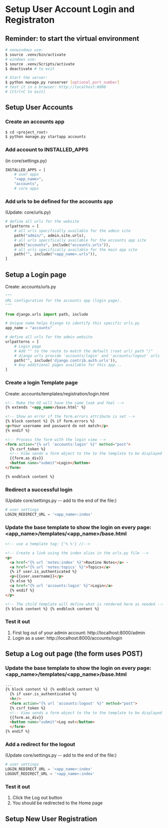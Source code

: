 # Setup User Account Login and Registraton

## Reminder: to start the virtual environment

```bash
# nonwindows use:
$ source .venv/bin/activate
# windows use:
$ source .venv/Scripts/activate
$ deactivate # to exit

# Start the server:
$ python manage.py runserver [optional_port_number]
# test it in a browser: http://localhost:8000
# [Ctrl+C to exit]
```

## Setup User Accounts

### Create an accounts app

```bash
$ cd <project_root>
$ python manage.py startapp accounts
```

### Add account to INSTALLED_APPS

(in core/settings.py)

```python
INSTALLED_APPS = [
    # user apps
    "<app_name>",
    "accounts",
    # core apps
```

### Add urls to be defined for the accounts app

(Update: core/urls.py)

```python
# define all urls for the website
urlpatterns = [
    # all urls specifically available for the admin site
    path("admin/", admin.site.urls),
    # all urls specifically available for the accounts app site
    path("accounts", include("accounts.urls")),
    # all urls specifically available for the main app site
    path("", include("<app_name>.urls")),
]
```
## Setup a Login page

Create: accounts/urls.py

```python
"""
URL configuration for the accounts app (login page).
"""

from django.urls import path, include

# Unique name helps Django to identify this specific urls.py
app_name = "accounts"

# define all urls for the admin website
urlpatterns = [
    # Login page
    # Add "" to the route to match the default (root url) path "/"
    # django urls provide 'accounts/login' and 'accounts/logout' urls
    path("", include('django.contrib.auth.urls')),
    # Any additional pages available for this app...
]
```

### Create a login Template page

Create: accounts/templates/registration/login.html

```html
<!-- Make the UI will have the same look and feel -->
{% extends '<app_name>/base.html' %}

<!-- Show an error if the form.errors attribute is set -->
{% block content %} {% if form.errors %}
<p>Your username and password do not match</p>
{% endif %}

<!-- Process the form with the login view -->
<form action="{% url 'accounts:login' %}" method="post">
  {% csrf_token %}
  <!-- View sends a form object to the to the template to be displayed -->
  {{form.as_div}}
  <button name="submit">Login</button>
</form>

{% endblock content %}
```

### Redirect a successful login

(Update core/settings.py -- add to the end of the file:)

```python
# user settings
LOGIN_REDIRECT_URL = '<app_name>:index'
```

### Update the base template to show the login on every page: <app_name>/templates/<app_name>/base.html

```html
<!-- use a template tag: {'% %'} //-->

<!-- Create a link using the index alias in the urls.py file -->
<p>
  <a href="{% url 'notes:index' %}">Routine Notes</a> -
  <a href="{% url 'notes:topics' %}">Topics</a>
  {% if user.is_authenticated %}
  <p>{{user.username}}</p>
  {% else %}
  <a href="{% url 'accounts:login' %}">Login</a>
  {% endif %}
</p>

<!-- The child template will define what is rendered here as needed -->
{% block content %} {% endblock content %}

```
### Test it out
   1. First log out of your admin account: http://localhost:8000/admin
   1. Login as a user: http://localhost:8000/accounts/login

## Setup a Log out page (the form uses POST)
### Update the base template to show the login on every page: <app_name>/templates/<app_name>/base.html

```html
...
{% block content %} {% endblock content %}
  {% if user.is_authenticated %}
  <hr/>
  <form action="{% url 'accounts:logout' %}" method="post">
  {% csrf_token %}
  <!-- View sends a form object to the to the template to be displayed -->
  {{form.as_div}}
  <button name="submit">Log out</button>
  </form>
{% endif %}
```
### Add a redirect for the logout

(Update core/settings.py -- add to the end of the file:)

```python
# user settings
LOGIN_REDIRECT_URL = '<app_name>:index'
LOGOUT_REDIRECT_URL = '<app_name>:index'
```
### Test it out
   1. Click the Log out button
   2. You should be redirected to the Home page

## Setup New User Registration
